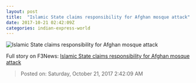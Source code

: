 ```yaml
---
layout: post
title:  "Islamic State claims responsibility for Afghan mosque attack"
date: 2017-10-21 02:42:09Z
categories: indian-express-world
---
```


![Islamic State claims responsibility for Afghan mosque attack](http://images.indianexpress.com/2017/07/tw.jpg?w=759)




Full story on F3News: [Islamic State claims responsibility for Afghan mosque attack](http://www.f3nws.com/n/2UNZAD)

> Posted on: Saturday, October 21, 2017 2:42:09 AM
